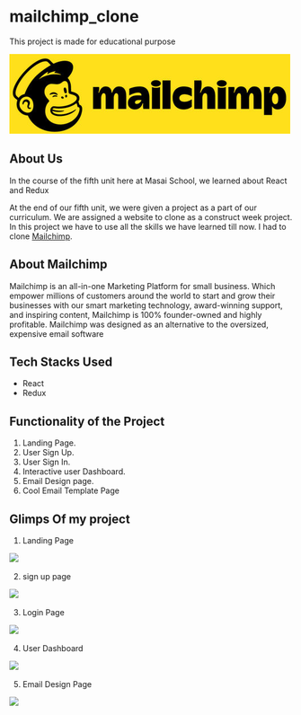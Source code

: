 # mailchimp_clone
This project is made for educational purpose

<img src="https://github.com/sandeepbeherakbl/mailchimp_clone/raw/main/readme%20images/logo.jpg"/>


## About Us
In the course of the fifth unit here at Masai School, we learned about React and Redux

At the end of our fifth unit, we were given a project as a part of our curriculum. We are assigned a website to clone as a construct week project. In this project we have to use all the skills we have learned till now. I had to clone [Mailchimp](https://mailchimp.com/).

## About Mailchimp
Mailchimp is an all-in-one Marketing Platform for small business. Which empower millions of customers around the world to start and grow their businesses with our smart marketing technology, award-winning support, and inspiring content, Mailchimp is 100% founder-owned and highly profitable. Mailchimp was designed as an alternative to the oversized, expensive email software

## Tech Stacks Used
- React
- Redux

## Functionality of the Project
1. Landing Page.
2. User Sign Up.
3. User Sign In.
4. Interactive user Dashboard.
5. Email Design page.
6. Cool Email Template Page

## Glimps Of my project

1. Landing Page

<img src="./readme images/img1.jpg"/>

2. sign up page

<img src="./readme images/img2.jpg"/>

3. Login Page

<img src="./readme images/img3.jpg"/>

4. User Dashboard

<img src="./readme images/img4.jpg"/>

5. Email Design Page

<img src="./readme images/img5.jpg"/>

